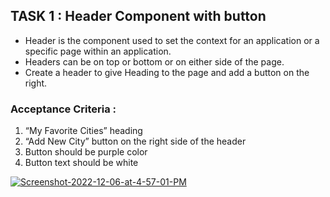 ## TASK 1 : Header Component with button 

- Header is the component used to set the context for an application or a specific page within an application. 
- Headers can be on top or bottom or on either side of the page.
- Create a header to give Heading to the page and add a button on the right. 

### Acceptance Criteria : 

1. “My Favorite Cities” heading
2. “Add New City” button on the right side of the header
3. Button should be purple color
4. Button text should be white

<a href="https://ibb.co/Pz5cNbD"><img src="https://i.ibb.co/mFH9GYN/Screenshot-2022-12-06-at-4-57-01-PM.png" alt="Screenshot-2022-12-06-at-4-57-01-PM" border="0"></a>